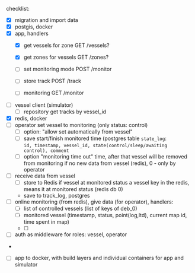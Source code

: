 checklist:
- [x] migration and import data
- [x] postgis, docker
- [x] app, handlers
  - [x] get vessels for zone GET /vessels?
  - [x] get zones for vessels GET /zones?
  - [ ] set monitoring mode POST /monitor
  - [ ] store track POST /track
  - [ ] monitoring GET /monitor  

    [//]: # (  - [ ] track log GET /track )
- [ ] vessel client (simulator)
   - [ ] repository get tracks by vessel_id 
- [x] redis, docker
- [ ] operator set vessel to monitoring (only status: control)
  - [ ] option: "allow set automatically from vessel"
  - [ ] save start/finish monitored time (postgres table `state_log`:  
        `id, timestamp, vessel_id, state(control/sleep/awaiting control), comment`
  - [ ] option "monitoring time out" time, after that vessel will be removed
        from monitoring if no new data from vessel (redis), 0 - only by operator
- [ ] receive data from vessel 
     - [ ] store to Redis if vessel at monitored status 
      a vessel key in the redis, means it at monitored status  (redis db 0)
     - save to track_log, postgres
- [ ] online monitoring (from redis), give data (for operator), handlers:
  - [ ] list of controlled vessels (list of keys of deb_0)
  - [ ] monitored vessel (timestamp, status, point(log,ltd), current map id, time spent in map)
  - [ ] 
- [ ] auth as middleware for roles: vessel, operator
- 
- [ ] app to docker, with build layers and individual containers for app and simulator
